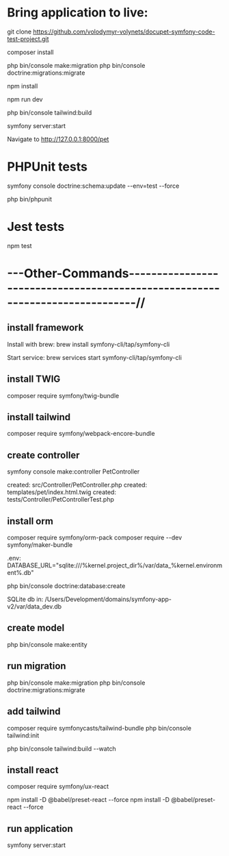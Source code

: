 # Bring application to live:

git clone https://github.com/volodymyr-volynets/docupet-symfony-code-test-project.git

composer install

php bin/console make:migration
php bin/console doctrine:migrations:migrate

npm install

npm run dev

php bin/console tailwind:build

symfony server:start

Navigate to http://127.0.0.1:8000/pet

# PHPUnit tests

symfony console doctrine:schema:update --env=test --force

php bin/phpunit

# Jest tests
npm test

# ---Other-Commands-----------------------------------------------------------------------------//

## install framework
Install with brew:
brew install symfony-cli/tap/symfony-cli

Start service:
brew services start symfony-cli/tap/symfony-cli

## install TWIG
composer require symfony/twig-bundle

## install tailwind
composer require symfony/webpack-encore-bundle

## create controller
symfony console make:controller PetController

 created: src/Controller/PetController.php
 created: templates/pet/index.html.twig
 created: tests/Controller/PetControllerTest.php

## install orm
composer require symfony/orm-pack
composer require --dev symfony/maker-bundle

.env:
DATABASE_URL="sqlite:///%kernel.project_dir%/var/data_%kernel.environment%.db"

php bin/console doctrine:database:create

SQLite db in:
/Users/Development/domains/symfony-app-v2/var/data_dev.db

## create model
php bin/console make:entity

## run migration
php bin/console make:migration
php bin/console doctrine:migrations:migrate

## add tailwind
composer require symfonycasts/tailwind-bundle
php bin/console tailwind:init

php bin/console tailwind:build --watch

## install react
composer require symfony/ux-react

npm install -D @babel/preset-react --force
npm install -D @babel/preset-react --force

## run application
symfony server:start

